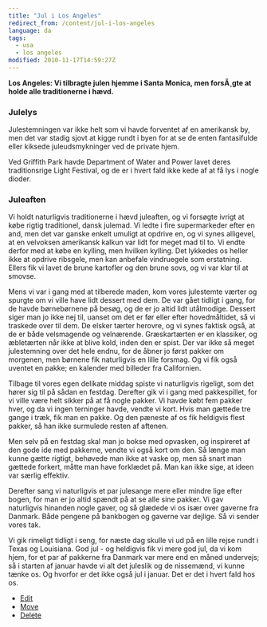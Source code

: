 ```yaml
---
title: "Jul i Los Angeles"
redirect_from: /content/jul-i-los-angeles
language: da
tags:
  - usa
  - los angeles
modified: 2010-11-17T14:59:27Z
---
```


**Los Angeles: Vi tilbragte julen hjemme i Santa Monica, men forsÃ¸gte at holde alle traditionerne i hævd.**

### Julelys

Julestemningen var ikke helt som vi havde forventet af en amerikansk by, men det var stadig sjovt at kigge rundt i byen for at se de enten fantasifulde eller kiksede juleudsmykninger ved de private hjem.

Ved Griffith Park havde Department of Water and Power lavet deres traditionsrige Light Festival, og de er i hvert fald ikke kede af at få lys i nogle dioder.

### Juleaften

Vi holdt naturligvis traditionerne i hævd juleaften, og vi forsøgte ivrigt at købe rigtig traditionel, dansk julemad. Vi ledte i fire supermarkeder efter en and, men det var ganske enkelt umuligt at opdrive en, og vi synes alligevel, at en velvoksen amerikansk kalkun var lidt for meget mad til to. Vi endte derfor med at købe en kylling, men hvilken kylling. Det lykkedes os heller ikke at opdrive ribsgele, men kan anbefale vindruegele som erstatning. Ellers fik vi lavet de brune kartofler og den brune sovs, og vi var klar til at smovse.

Mens vi var i gang med at tilberede maden, kom vores julestemte værter og spurgte om vi ville have lidt dessert med dem. De var gået tidligt i gang, for de havde børnebørnene på besøg, og de er jo altid lidt utålmodige. Dessert siger man jo ikke nej til, uanset om det er før eller efter hovedmåltidet, så vi traskede over til dem. De elsker tærter herovre, og vi synes faktisk også, at de er både velsmagende og velnærende. Græskartærten er en klassiker, og æbletærten når ikke at blive kold, inden den er spist. Der var ikke så meget julestemning over det hele endnu, for de åbner jo først pakker om morgenen, men børnene fik naturligvis en lille forsmag. Og vi fik også uventet en pakke; en kalender med billeder fra Californien.

Tilbage til vores egen delikate middag spiste vi naturligvis rigeligt, som det hører sig til på sådan en festdag. Derefter gik vi i gang med pakkespillet, for vi ville være helt sikker på at få nogle pakker. Vi havde købt fem pakker hver, og da vi ingen terninger havde, vendte vi kort. Hvis man gættede tre gange i træk, fik man en pakke. Og den pæneste af os fik heldigvis flest pakker, så han ikke surmulede resten af aftenen.

Men selv på en festdag skal man jo bokse med opvasken, og inspireret af den gode ide med pakkerne, vendte vi også kort om den. Så længe man kunne gætte rigtigt, behøvede man ikke at vaske op, men så snart man gættede forkert, måtte man have forklædet på. Man kan ikke sige, at ideen var særlig effektiv.

Derefter sang vi naturligvis et par julesange mere eller mindre lige efter bogen, for man er jo altid spændt på at se alle sine pakker. Vi gav naturligvis hinanden nogle gaver, og så glædede vi os især over gaverne fra Danmark. Både pengene på bankbogen og gaverne var dejlige. Så vi sender vores tak.

Vi gik rimeligt tidligt i seng, for næste dag skulle vi ud på en lille rejse rundt i Texas og Louisiana. God jul - og heldigvis fik vi mere god jul, da vi kom hjem, for et par af pakkerne fra Danmark var mere end en måned undervejs; så i starten af januar havde vi alt det juleslik og de nissemænd, vi kunne tænke os. Og hvorfor er det ikke også jul i januar. Det er det i hvert fald hos os.





- [Edit](http://intraface.dk/core/restricted/module/cms/3/pages/853/section/2341/element/1104 "Edit element")
- [Move](http://intraface.dk/core/restricted/module/cms/3/pages/853/section/2341?action=move&element_id=1104&id=2341)
- [Delete](http://intraface.dk/core/restricted/module/cms/3/pages/853/section/2341?delete=1104)
